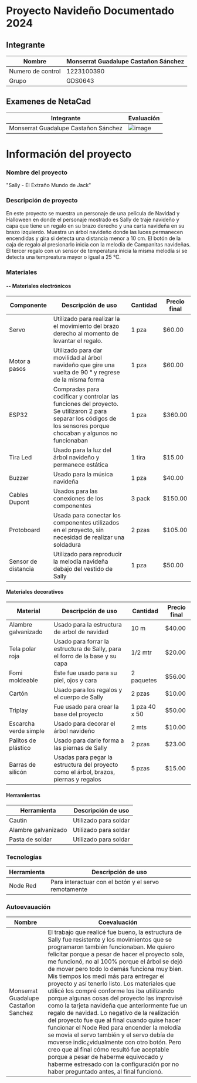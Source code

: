 # Proyecto Navideño Documentado 2024 
## Integrante

| Nombre | Monserrat Guadalupe Castañon Sánchez |
|--------------|--------------|
| Numero de control | 1223100390 |
| Grupo | GDS0643 |

## Examenes de NetaCad

| Integrante | Evaluación |
|--------------|--------------|
| Monserrat Guadalupe Castañon Sánchez | ![image](https://github.com/user-attachments/assets/cdfd4635-8997-4e4f-94b3-5d1dba7297fa)|

# Información del proyecto

### Nombre del proyecto
"Sally - El Extraño Mundo de Jack"

### Descripción de proyecto
En este proyecto se muestra un personaje de una película de Navidad y Halloween en donde el personaje mostrado es Sally de traje navideño y capa que tiene un regalo en su brazo derecho y una carta navideña en su brazo izquierdo. Muestra un árbol navideño donde las luces permanecen encendidas y gira si detecta una distancia menor a 10 cm. El botón de la caja de regalo al presionarlo inicia con la melodía de Campanitas navideñas. El tercer regalo con un sensor de temperatura inicia la misma melodía si se detecta una tempreatura mayor o igual a 25 °C.

### Materiales

#### -- Materiales electrónicos
| Componente | Descripción de uso | Cantidad | Precio final |
|--------------|--------------|--------------|--------------|
| Servo | Utilizado para realizar la el movimiento del brazo derecho al momento de levantar el regalo.  | 1 pza | $60.00 |
| Motor a pasos | Utilizado para dar movilidad al árbol navideño que gire una vuelta de 90 ° y regrese de la misma forma | 1 pza | $60.00 |
| ESP32 | Compradas para codificar y controlar las funciones del proyecto. Se utilizaron 2 para separar los códigos de los sensores porque chocaban y algunos no funcionaban| 1 pza | $360.00 |
| Tira Led | Usado para la luz del árbol navideño y permanece estática | 1 tira | $15.00 |
| Buzzer | Usado para la música navideña | 1 pza | $40.00 |
| Cables Dupont | Usados para las conexiones de los componentes | 3 pack | $150.00 |
| Protoboard | Usada para conectar los componentes utilizados en el proyecto, sin necesidad de realizar una soldadura | 2 pzas | $105.00 |
| Sensor de distancia | Utilizado para reproducir la melodía navideña debajo del vestido de Sally | 1 pza | $50.00 |


#### Materiales decorativos
| Material | Descripción de uso | Cantidad | Precio final |
|--------------|--------------|--------------|--------------|
| Alambre galvanizado | Usado para la estructura de arbol de navidad | 10 m | $40.00 |
| Tela polar roja | Usado para forrar la estructura de Sally, para el forro de la base y su capa | 1/2 mtr | $20.00 |
| Fomi moldeable | Este fue usado para su piel, ojos y cara | 2 paquetes | $56.00 |
| Cartón |  Usado para los regalos y el cuerpo de Sally | 2 pzas | $10.00 |
| Triplay | Fue usado para crear la base del proyecto | 1 pza 40 x 50 | $50.00 |
| Escarcha verde simple | Usado para decorar el árbol navideño | 2 mts | $10.00 |
| Palitos de plástico | Usado para darle forma a las piernas de Sally | 2 pzas | $23.00 |
| Barras de silicón |Usadas para pegar la estructura del proyecto como el árbol, brazos, piernas y regalos|5 pzas| $15.00|

#### Herramientas
| Herramienta | Descripción de uso | 
|--------------|--------------|
| Cautin | Utilizado para soldar| 
| Alambre galvanizado | Utilizado para soldar|
| Pasta de soldar | Utilizado para soldar|

### Tecnologías
| Herramienta | Descripción de uso | 
|--------------|--------------|
| Node Red | Para interactuar con el botón y el servo remotamente |

### Autoevauación
| Nombre | Coevaluación | 
|--------------|--------------|
| Monserrat Guadalupe Castañon Sanchez | El trabajo que realicé fue bueno, la estructura de Sally fue resistente y los movimientos que se programaron también funcionaban. Me quiero felicitar porque a pesar de hacer el proyecto sola, me funcionó, no al 100% porque el árbol se dejó de mover pero todo lo demás funciona muy bien. Mis tiempos los medí más para entregar el proyecto y así tenerlo listo. Los materiales que utilicé los compré conforme los iba utiilizando porque algunas cosas del proyecto las improvisé  como la tarjeta navideña que anteriormente fue un regalo de navidad. Lo negativo de la realización del proyecto fue que al final cuando quise hacer funcionar el Node Red para encender la melodía se movía el servo también y el servo debía de moverse indic¿vidualmente con otro botón. Pero creo que al final cómo resultó fue aceptable porque a pesar de haberme equivocado y haberme estresado con la configuración por no haber preguntado antes, al final funcionó.|
